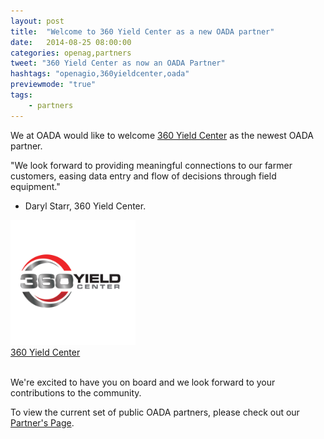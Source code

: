 ```yaml
---
layout: post
title:  "Welcome to 360 Yield Center as a new OADA partner"
date:   2014-08-25 08:00:00
categories: openag,partners
tweet: "360 Yield Center as now an OADA Partner"
hashtags: "openagio,360yieldcenter,oada"
previewmode: "true"
tags: 
    - partners
---
```


We at OADA  would like to welcome <a href="http://360yieldcenter.com">360 Yield Center</a> as the newest OADA partner.  

"We look forward to providing meaningful connections to our farmer 
customers, easing data entry and flow of decisions through field equipment." 
- Daryl Starr, 360 Yield Center.

<div class="row">
  <div class="medium-4 column text-center">
    <a href="http://360yieldcenter.com">
      <img width="200px" src="../partners/partner_logos/SQUARE_360yieldcenter.png"/><br/>
      360 Yield Center
    </a>
  </div>
</div>
<br/>

We're excited to have you on board and we look forward to your contributions to the community.

To view the current set of public OADA partners, please check out our <a href="/partners/">Partner's Page</a>.

